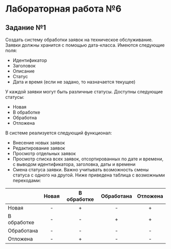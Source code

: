 # Лабораторная работа №6

## Задание №1

Создать систему обработки заявок на техническое обслуживание. Заявки должны хранится с помощью дата-класса. Имеются следующие поля:
+ Идентификатор
+ Заголовок
+ Описание
+ Статус
+ Дата и время (если не задано, то назначается текущее)

У каждой заявки могут быть различные статусы. Доступны следующие статусы:
+ Новая
+ В обработке
+ Обработна
+ Отложена

В системе реализуется следующий функционал:
+ Внесение новых заявок
+ Редактирование заявок
+ Просмотр отдельных заявок
+ Просмотр списка всех заявок, отсортированных по дате и времени, с выводом идентификатора, заголовка, даты и времени
+ Смена статуса заявки. Важно учитывать возможность смены статуса с одного на другой. Ниже приведена таблица с возможными переходами:

|             | Новая | В обработке | Обработана | Отложена |
| ----------- | :---: | :---------: | :--------: | :------: |
| Новая       |   -   |      +      |     -      |    +     |
| В обработке |   -   |      -      |     +      |    +     |
| Обработана  |   -   |      -      |     -      |    -     |
| Отложена    |   -   |      +      |     -      |    -     |
